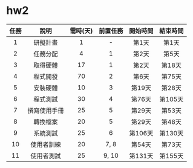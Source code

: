 # hw2
| 任務 | 說明           | 需時(天) | 前置任務    | 開始時間 | 結束時間 |               
|:------:|:----------------:|:----------:|:--------------:|:----------:|:----------:|
| 1    | 研擬計畫       | 1        | -           | 第1天    | 第1天    |                
| 2    | 任務分配       | 4        | 1            | 第2天    | 第5天    |                    
| 3    | 取得硬體       | 17       | 1            | 第2天    | 第18天   |                     
| 4    | 程式開發       | 70       | 2            | 第6天    | 第75天   |                     
| 5    | 安裝硬體       | 10       | 3            | 第19天   | 第28天   |                     
| 6    | 程式測試       | 30       | 4            | 第76天   | 第105天  |                     
| 7    | 撰寫使用手冊   | 25       | 5            | 第29天   | 第53天   |                     
| 8    | 轉換檔案       | 20       | 5            | 第29天   | 第48天   |                     
| 9    | 系統測試       | 25       | 6            | 第106天  | 第130天  |                     
| 10   | 使用者訓練     | 20       | 7, 8      | 第54天   | 第73天   |                     
| 11   | 使用者測試     | 25       | 9, 10      | 第131天  | 第155天  |                   
